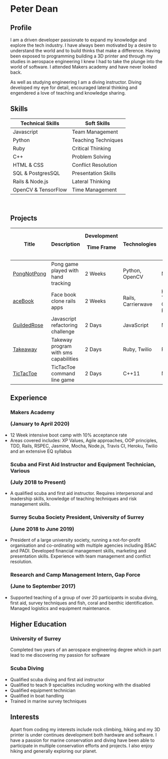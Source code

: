 <ul>
<h1> Peter Dean </h1>

<h2> Profile </h2>
  I am a driven developer passionate to expand my knowledge and explore the tech industry. I have always been motivated by a desire to understand the world and to build thinks that make a difference. Having been exposed to programming building a 3D printer and through my studies in aerospace engineering I knew I had to take the plunge into the world of software. I attended Makers academy and have never looked back. <p>

  As well as studying engineering I am a diving instructor. Diving developed my eye for detail, encouraged lateral thinking and engendered a love of teaching and knowledge sharing.

<h2> Skills </h2>

| Technical Skills | Soft Skills |
| ---------------- | ----------- |
| Javascript | Team Management |
| Python | Teaching Techniques |
| Ruby | Critical Thinking |
| C++ | Problem Solving |
| HTML & CSS | Conflict Resolution |
| SQL & PostgresSQL | Presentation Skills |
| Rails & Node.js | Lateral Thinking |
| OpenCV & TensorFlow | Time Management |

<a href="https://sourcerer.io/peter2-71828"><img src="https://img.shields.io/badge/Ruby-219%20commits-orange.svg" alt=""></a>
<a href="https://sourcerer.io/peter2-71828"><img src="https://img.shields.io/badge/JavaScript-99%20commits-orange.svg" alt=""></a>
<a href="https://sourcerer.io/peter2-71828"><img src="https://img.shields.io/badge/HTML-77%20commits-orange.svg" alt=""></a>
<a href="https://sourcerer.io/peter2-71828"><img src="https://img.shields.io/badge/Python-56%20commits-orange.svg" alt=""></a>
<a href="https://sourcerer.io/peter2-71828"><img src="https://img.shields.io/badge/CSS-44%20commits-orange.svg" alt=""></a>
<a href="https://sourcerer.io/peter2-71828"><img src="https://img.shields.io/badge/C++-25%20commits-orange.svg" alt=""></a>

<h2> Projects </h2>

| Title | Description | Development<p>Time Frame | Technologies | Test Suits<p>CICDs |
| ----- | ----------- | ---------------------- | ------------ | ---------------- |
|[PongNotPong](https://github.com/Peter2-71828/PongNotPong)|Pong game played with hand tracking|2 Weeks|Python, OpenCV|N.A|
|[aceBook](https://github.com/Peter2-71828/aceBook-PingPong)|Face book clone rails apps|2 Weeks|Rails, Carrierwave|Heroku, Travis CI, Rspec|
|[GuildedRose](https://github.com/Peter2-71828/GildedRose-Refactoring-Kata)|Javascript refactoring challenge|2 Days|JavaScript|Mocha|
|[Takeaway](https://github.com/Peter2-71828/takeaway-challenge)|Takeway program with sms capabilities|2 Days|Ruby, Twilio|Rspec|
| [TicTacToe](https://github.com/Peter2-71828/TicTacToe_CPP)|TicTacToe command line game|2 Days|C++11|N.A|

<h2>Experience</h2>

<h3> Makers Academy <p>(January to April 2020)</h3>
  <li>12 Week intensive boot camp with 10% acceptance rate
  <li>Areas covered includes: XP Values, Agile approaches, OOP principles, TDD, Rails, RSPEC, Jasmine, Mocha, Node.js, Travis CI, Heroku, Twilio and an extensive EQ syllabus

<h3>Scuba and First Aid Instructor and Equipment Technician, Various<p>(July 2018 to Present)</h3>
  <li>A qualified scuba and first aid instructor. Requires interpersonal and leadership skills, knowledge of teaching techniques and risk management skills.

<h3>Surrey Scuba Society President, University of Surrey<p>(June 2018 to June 2019)</h3>
  <li>President of a large university society, running a not-for-profit organisation and co-ordinating with multiple agencies including BSAC and PADI. Developed financial management skills, marketing and presentation skills. Experience with team management and conflict resolution.

<h3>Research and Camp Management Intern, Gap Force<p>(June to September 2017)</h3>
  <li>Supported teaching of a group of over 20 participants in scuba diving, first aid, survey techniques and fish, coral and benthic identification. Managed logistics and equipment maintenance.

<h2> Higher Education </h2>

<h3> University of Surrey </h3>
Completed two years of an aerospace engineering degree which in part lead to me discovering my passion for software

<h3> Scuba Diving </h3>
<li>Qualified scuba diving and first aid instructor
<li>Qualified to teach 9 specialties including working with the disabled
<li>Qualified equipment technician
<li>Qualified in boat handling
<li>Trained in marine survey techniques

<h2> Interests </h2>
  Apart from coding my interests include rock climbing, hiking and my 3D printer is under continues development both hardware and software. I have a passion for marine conservation and diving  have been able to participate in multiple conservation efforts and projects. I also enjoy hiking and generally exploring our planet.
</ul>
